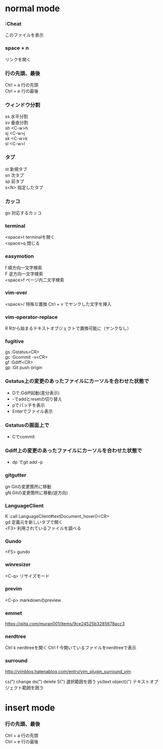 # normal mode  

### :Cheat
このファイルを表示

### space + n  
リンクを開く  

### 行の先頭、最後
Ctrl + a 行の先頭  
Ctrl + e 行の最後  

### ウィンドウ分割
ss 水平分割  
sv 垂直分割  
sh \<C-w\>h  
sj \<C-w\>j  
sk \<C-w\>k  
sl \<C-w\>l  

### タブ
st 新規タブ  
sn 次タブ  
sp 前タブ  
s\<N\> 指定したタブ  

### カッコ
go 対応するカッコ  

### terminal  
\<space\>t terminalを開く  
\<space\>q 閉じる  
  
### easymotion
f 順方向一文字検索  
F 逆方向一文字検索  
\<space\>f ページ内二文字検索  

### vim-over
\<space\>/ 特殊な置換
Ctrl + v でヤンクした文字を挿入

### vim-operator-replace
R  Rから始まるテキストオブジェクトで置換可能に（ヤンクなし）  

### fugitive
gs :Gstatus\<CR\>  
gc :Gcommit -v\<CR\>  
gf :Gdiff\<CR\>  
gp :Git push origin  

### Gstatus上の変更のあったファイルにカーソルを合わせた状態で  
 * Dで:Gdiff起動(差分表示)  
 * -でaddとresetの切り替え  
 * pでパッチを表示  
 * Enterでファイル表示  
  
### Gstatusの画面上で  
 * Cでcommit  

### Gdiff上の変更のあったファイルにカーソルを合わせた状態で  
 * dp でgit add -p

### gitgutter
gn Gitの変更箇所に移動  
gN Gitの変更箇所に移動(逆方向)  

### LanguageClient
K :call LanguageClient#textDocument_hover()\<CR\>  
gd 定義元を新しいタブで開く  
\<F3\> 利用されているファイルを調べる  

### Gundo
\<F5\> gundo  

### winresizer
\<C-q\> リサイズモード  

### previm
\<C-p\> markdownのpreview  

### emmet
https://qiita.com/muran001/items/9ce24525b3285678acc3  

### nerdtree
Ctrl k  nerdtreeを開く
Ctrl f  今開いているファイルをnerdtreeで表示

### surround
http://vimblog.hatenablog.com/entry/vim_plugin_surround_vim

cs(") change
ds(") delete
S(") 選択範囲を囲う
ys(text object)(") テキストオブジェクト範囲を囲う

# insert mode

### 行の先頭、最後
Ctrl + a 行の先頭  
Ctrl + e 行の最後  
